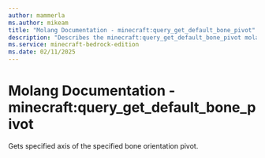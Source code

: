 ```yaml
---
author: mammerla
ms.author: mikeam
title: "Molang Documentation - minecraft:query_get_default_bone_pivot"
description: "Describes the minecraft:query_get_default_bone_pivot molang"
ms.service: minecraft-bedrock-edition
ms.date: 02/11/2025 
---
```


# Molang Documentation - minecraft:query_get_default_bone_pivot

Gets specified axis of the specified bone orientation pivot.
